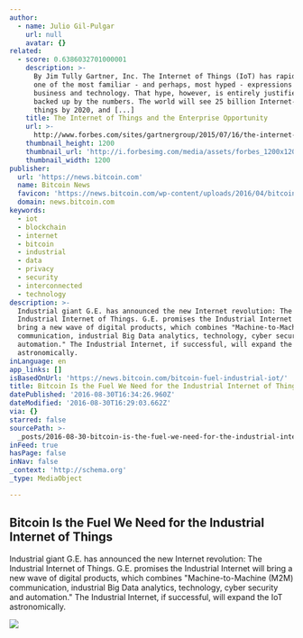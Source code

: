 ```yaml
---
author:
  - name: Julio Gil-Pulgar
    url: null
    avatar: {}
related:
  - score: 0.6386032701000001
    description: >-
      By Jim Tully Gartner, Inc. The Internet of Things (IoT) has rapidly become
      one of the most familiar - and perhaps, most hyped - expressions across
      business and technology. That hype, however, is entirely justified and is
      backed up by the numbers. The world will see 25 billion Internet-connected
      things by 2020, and [...]
    title: The Internet of Things and the Enterprise Opportunity
    url: >-
      http://www.forbes.com/sites/gartnergroup/2015/07/16/the-internet-of-things-and-the-enterprise-opportunity/
    thumbnail_height: 1200
    thumbnail_url: 'http://i.forbesimg.com/media/assets/forbes_1200x1200.jpg'
    thumbnail_width: 1200
publisher:
  url: 'https://news.bitcoin.com'
  name: Bitcoin News
  favicon: 'https://news.bitcoin.com/wp-content/uploads/2016/04/bitcoin_fav.png'
  domain: news.bitcoin.com
keywords:
  - iot
  - blockchain
  - internet
  - bitcoin
  - industrial
  - data
  - privacy
  - security
  - interconnected
  - technology
description: >-
  Industrial giant G.E. has announced the new Internet revolution: The
  Industrial Internet of Things. G.E. promises the Industrial Internet will
  bring a new wave of digital products, which combines "Machine-to-Machine (M2M)
  communication, industrial Big Data analytics, technology, cyber security and
  automation." The Industrial Internet, if successful, will expand the IoT
  astronomically.
inLanguage: en
app_links: []
isBasedOnUrl: 'https://news.bitcoin.com/bitcoin-fuel-industrial-iot/'
title: Bitcoin Is the Fuel We Need for the Industrial Internet of Things
datePublished: '2016-08-30T16:34:26.960Z'
dateModified: '2016-08-30T16:29:03.662Z'
via: {}
starred: false
sourcePath: >-
  _posts/2016-08-30-bitcoin-is-the-fuel-we-need-for-the-industrial-internet-of-t.md
inFeed: true
hasPage: false
inNav: false
_context: 'http://schema.org'
_type: MediaObject

---
```

<article style=""><h1>Bitcoin Is the Fuel We Need for the Industrial Internet of Things</h1><p>Industrial giant G.E. has announced the new Internet revolution: The Industrial Internet of Things. G.E. promises the Industrial Internet will bring a new wave of digital products, which combines "Machine-to-Machine (M2M) communication, industrial Big Data analytics, technology, cyber security and automation." The Industrial Internet, if successful, will expand the IoT astronomically.</p><img src="https://news.bitcoin.com/wp-content/uploads/2016/08/Industrial.jpg" /></article>